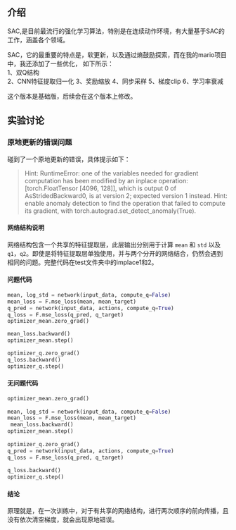 ## 介绍

SAC,是目前最流行的强化学习算法，特别是在连续动作环境，有大量基于SAC的工作，涵盖各个领域。  

SAC，它的最重要的特点是，软更新，以及通过熵鼓励探索，而在我的mario项目中，我还添加了一些优化，
如下所示：  
1、双Q结构  
2、CNN特征提取归一化
3、奖励缩放
4、同步采样
5、梯度clip
6、学习率衰减

这个版本是基础版，后续会在这个版本上修改。







## 实验讨论

### 原地更新的错误问题

碰到了一个原地更新的错误，具体提示如下：
> Hint: RuntimeError: one of the variables needed for gradient computation has been modified by an inplace operation: [torch.FloatTensor [4096, 128]], which is output 0 of AsStridedBackward0, is at version 2; expected version 1 instead. Hint: enable anomaly detection to find the operation that failed to compute its gradient, with torch.autograd.set_detect_anomaly(True).

#### 网络结构说明
网络结构包含一个共享的特征提取层，此层输出分别用于计算 `mean` 和 `std` 以及 `q1`，`q2`。即使是将特征提取层单独使用，并与两个分开的网络结合，仍然会遇到相同的问题。完整代码在test文件夹中的implace1和2。

#### 问题代码
```python
mean, log_std = network(input_data, compute_q=False)
mean_loss = F.mse_loss(mean, mean_target)
q_pred = network(input_data, actions, compute_q=True)
q_loss = F.mse_loss(q_pred, q_target)
optimizer_mean.zero_grad()

mean_loss.backward()
optimizer_mean.step()

optimizer_q.zero_grad()
q_loss.backward()
optimizer_q.step()
```

#### 无问题代码
```python
optimizer_mean.zero_grad()
    
mean, log_std = network(input_data, compute_q=False)
mean_loss = F.mse_loss(mean, mean_target)
 mean_loss.backward()
optimizer_mean.step()
    
optimizer_q.zero_grad()
q_pred = network(input_data, actions, compute_q=True)
q_loss = F.mse_loss(q_pred, q_target)
    
q_loss.backward()
optimizer_q.step()
```

#### 结论
原理就是，在一次训练中，对于有共享的网络结构，进行两次顺序的前向传播，且没有依次清空梯度，就会出现原地错误。


